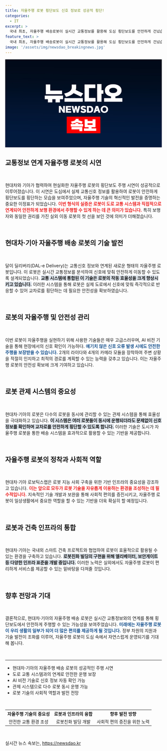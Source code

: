 ```yaml
---
title: 자율주행 로봇 횡단보도 신호 정보로 성공적 횡단!
categories:
  - IT
excerpt: >
  국내 최초, 자율주행 배송로봇이 실시간 교통정보를 활용해 도심 횡단보도를 안전하게 건넜습니다! 이번 시연은 로봇의 자유로운 도심 이동을 가능케 하는 혁신적인 기술의 출발점이 될 것입니다.
feature_text: >
  국내 최초, 자율주행 배송로봇이 실시간 교통정보를 활용해 도심 횡단보도를 안전하게 건넜습니다! 이번 시연은 로봇의 자유로운 도심 이동을 가능케 하는 혁신적인 기술의 출발점이 될 것입니다.
image: '/assets/img/newsdao_breakingnews.jpg'
---
```


<p><img src="/assets/img/newsdao_breakingnews.jpg" alt="bookingtag 속보" /></p>

<h2 data-ke-size="size26">교통정보 연계 자율주행 로봇의 시연</h2>

<p data-ke-size="size16">&nbsp;</p>

<p>현대차와 기아가 협력하여 현실화한 자율주행 로봇의 횡단보도 주행 시연이 성공적으로 이루어졌습니다. 이 시연은 도심에서 실제 교통신호 정보를 활용하여 로봇이 안전하게 횡단보도를 횡단하는 모습을 보여주었으며, 자율주행 기술의 혁신적인 발전을 증명하는 중요한 이정표가 되었습니다. <b><span style="color: #ee2323;">이번 형식의 실증은 로봇이 도로 교통 시스템과 직접적으로 연계되어 안전하게 보행 환경에서 주행할 수 있게 하는 데 큰 의미가 있습니다.</span></b> 특히 보행자와 동일한 권리를 가진 실외 이동 로봇의 첫 선을 보인 것에 의미가 더해졌습니다. </p>

<p data-ke-size="size16">&nbsp;</p>

<h2 data-ke-size="size26">현대차·기아 자율주행 배송 로봇의 기술 발전</h2>

<p data-ke-size="size16">&nbsp;</p>

<p>달이 딜리버리(DAL-e Delivery)는 교통신호 정보와 연계된 새로운 형태의 자율주행 로봇입니다. 이 로봇은 실시간 교통정보를 분석하여 신호에 맞춰 안전하게 이동할 수 있도록 설계되었습니다. <b><span style="background-color: #21538527;">교통 시스템에 통합된 이 기술은 로봇의 작동 효율성을 크게 향상시키고 있습니다.</span></b> 이러한 시스템을 통해 로봇은 실제 도로에서 신호에 맞춰 즉각적으로 반응할 수 있어 교차로를 횡단하는 데 필요한 안전성을 확보하였습니다. </p>

<p data-ke-size="size16">&nbsp;</p>

<h2 data-ke-size="size26">로봇의 자율주행 및 안전성 관리</h2>

<p data-ke-size="size16">&nbsp;</p>

<p>이번 로봇이 자율주행을 실현하기 위해 사용한 기술들은 매우 고급스러우며, AI 비전 기술을 통해 현장에서의 신호 확인이 가능하다. <b><span style="color: #1a5490;">예기치 않은 신호 오류 발생 시에도 안전한 주행을 보장받을 수 있습니다.</span></b> 2개의 라이다와 4개의 카메라 모듈을 장착하여 주변 상황을 적절히 인지하고 최적의 경로를 계획할 수 있는 능력을 갖추고 있습니다. 이는 자율주행 로봇의 안전성 확보에 크게 기여하고 있습니다.</p>

<p data-ke-size="size16">&nbsp;</p>

<h2 data-ke-size="size26">로봇 관제 시스템의 중요성</h2>

<p data-ke-size="size16">&nbsp;</p>

<p>현대차·기아의 로봇은 다수의 로봇을 동시에 관리할 수 있는 관제 시스템을 통해 효율성을 극대화하고 있습니다. <b><span style="background-color: #21538527;">이 시스템은 여러 로봇들이 동시에 운행되더라도 문제없이 신호 정보를 확인하며 교차로를 안전하게 횡단할 수 있도록 합니다.</span></b> 이러한 기술은 도시가 자율주행 로봇을 통한 배송 시스템을 효과적으로 활용할 수 있는 기반을 제공합니다.</p>

<p data-ke-size="size16">&nbsp;</p>

<h2 data-ke-size="size26">자율주행 로봇의 정착과 사회적 역할</h2>

<p data-ke-size="size16">&nbsp;</p>

<p>현대차·기아 로보틱스랩은 로봇 지능 사회 구축을 위한 기반 인프라의 중요성을 강조하고 있습니다. <b><span style="color: #ee2323;">이는 앞으로 모두가 로봇 기술을 자유롭게 이용하는 환경을 조성하는 데 필수적입니다.</span></b> 지속적인 기술 개발과 보완을 통해 사회적 편의를 증진시키고, 자율주행 로봇이 일상생활에서 중요한 역할을 할 수 있는 기반을 더욱 확실히 할 예정입니다.</p>

<p data-ke-size="size16">&nbsp;</p>

<h2 data-ke-size="size26">로봇과 건축 인프라의 통합</h2>

<p data-ke-size="size16">&nbsp;</p>

<p>현대차·기아는 국내외 스마트 건축 프로젝트와 협업하여 로봇이 효율적으로 활용될 수 있는 환경을 구축하고 있습니다. <b><span style="background-color: #21538527;">로봇친화 빌딩의 구현을 위해 엘리베이터, 보안게이트 등 다양한 인프라 표준을 개발 중입니다.</span></b> 이러한 노력은 실외에서도 자율주행 로봇이 편리하게 서비스를 제공할 수 있는 밑바탕을 다져줄 것입니다.</p>

<p data-ke-size="size16">&nbsp;</p>

<h2 data-ke-size="size26">향후 전망과 기대</h2>

<p data-ke-size="size16">&nbsp;</p>

<p>결론적으로, 현대차·기아의 자율주행 배송 로봇은 실시간 교통정보와의 연계를 통해 횡단보도에서 안전하게 주행할 수 있는 가능성을 보여주었습니다. <b><span style="color: #1a5490;">미래에는 자율주행 로봇이 우리 생활의 일부가 되어 더 많은 편의를 제공하게 될 것입니다.</span></b> 정부 차원의 지원과 기술 발전이 조화를 이루어, 자율주행 로봇이 도심 속에서 자연스럽게 운영되기를 기대해 봅니다.</p>

<p data-ke-size="size16">&nbsp;</p>

<hr>

<ul>
<li>현대차·기아의 자율주행 배송 로봇의 성공적인 주행 시연</li>
<li>도로 교통 시스템과의 연계로 안전한 운행 보장</li>
<li>AI 비전 기술로 신호 정보 자동 확인 가능</li>
<li>관제 시스템으로 다수 로봇 동시 운행 가능</li>
<li>로봇 기술의 사회적 역할과 발전 전망</li>
</ul>

<p data-ke-size="size16">&nbsp;</p>

<table>
<tr>
<td style="text-align: center; height: 17px;"><b>자율주행 기술의 중요성</b></td>
<td style="text-align: center; height: 17px;"><b>로봇과 인프라의 융합</b></td>
<td style="text-align: center; height: 17px;"><b>향후 발전 방향</b></td>
</tr>
<tr>
<td style="text-align: center; height: 17px;">안전한 교통 환경 조성</td>
<td style="text-align: center; height: 17px;">로봇친화 빌딩 개발</td>
<td style="text-align: center; height: 17px;">사회적 편의 증진을 위한 노력</td>
</tr>
</table>

<p data-ke-size="size16">&nbsp;</p>
실시간 뉴스 속보는, <a href="https://newsdao.kr" rel="dofollow">https://newsdao.kr</a>


